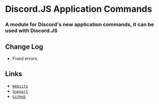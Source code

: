 # Discord.JS Application Commands

### A module for Discord's new application commands, it can be used with Discord.JS

## Change Log

-   Fixed errors.

## Links

-   [`Website`](https://djs-application-commands.js.org/)
-   [`Support`](https://discord.gg/abShf5ta3c)
-   [`GitHub`](https://github.com/deliever42/djs-application-commands)

